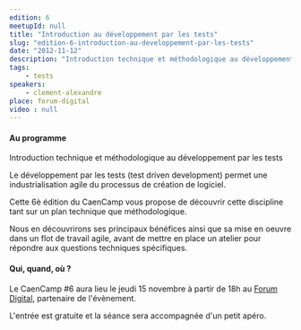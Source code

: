 ```yaml
---
edition: 6
meetupId: null
title: "Introduction au développement par les tests"
slug: "edition-6-introduction-au-developpement-par-les-tests"
date: "2012-11-12"
description: "Introduction technique et méthodologique au développement par les tests"
tags:
    - tests
speakers:
    - clement-alexandre
place: forum-digital
video : null
---
```


#### Au programme

Introduction technique et méthodologique au développement par les tests

Le développement par les tests (test driven development) permet une industrialisation agile du
processus de création de logiciel.

Cette 6è édition du CaenCamp vous propose de découvrir cette discipline tant sur un plan technique
que méthodologique.

Nous en découvrirons ses principaux bénéfices ainsi que sa mise en oeuvre dans un flot de travail
agile, avant de mettre en place un atelier pour répondre aux questions techniques spécifiques.

#### Qui, quand, où ?

Le CaenCamp #6 aura lieu le jeudi 15 novembre à partir de 18h au
[Forum Digital](http://www.forum-digital.fr), partenaire de l'évènement.

L'entrée est gratuite et la séance sera accompagnée d'un petit apéro.
